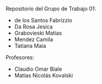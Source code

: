 Repositorio del Grupo de Trabajo 01:
- de los Santos Fabrizzio
- Da Rosa Jesica
- Grabovieski Matias
- Mendez Camila
- Tatiana Maia

Profesores:
- Claudio Omar Biale
- Matías Nicolás Kovalski
